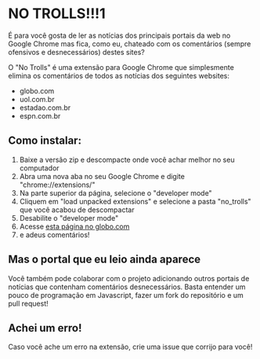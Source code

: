 # NO TROLLS!!!1

É para você gosta de ler as notícias dos principais portais da web no Google Chrome mas fica, como eu, chateado com os comentários (sempre ofensivos e desnecessários) destes sites?

O "No Trolls" é uma extensão para Google Chrome que simplesmente elimina os comentários de todos as notícias dos seguintes websites:

* globo.com
* uol.com.br
* estadao.com.br
* espn.com.br

## Como instalar:

1.  Baixe a versão zip e descompacte onde você achar melhor no seu computador
2.  Abra uma nova aba no seu Google Chrome e digite "chrome://extensions/"
3.  Na parte superior da página, selecione o "developer mode"
4.  Cliquem em "load unpacked extensions" e selecione a pasta "no_trolls" que você acabou de descompactar
5.  Desabilite o "developer mode"
6.  Acesse [esta página no globo.com](http://g1.globo.com/politica/noticia/2013/02/eleito-com-56-votos-renan-calheiros-volta-ao-comando-do-senado.html)
7.  e adeus comentários!

## Mas o portal que eu leio ainda aparece

Você também pode colaborar com o projeto adicionando outros portais de notícias que contenham comentários desnecessários. Basta entender um pouco de programação em Javascript, fazer um fork do repositório e um pull request!

## Achei um erro!

Caso você ache um erro na extensão, crie uma issue que corrijo para você!